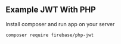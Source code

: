 
Example JWT With PHP
------------

Install composer and run app on your server

```bash
composer require firebase/php-jwt
```

